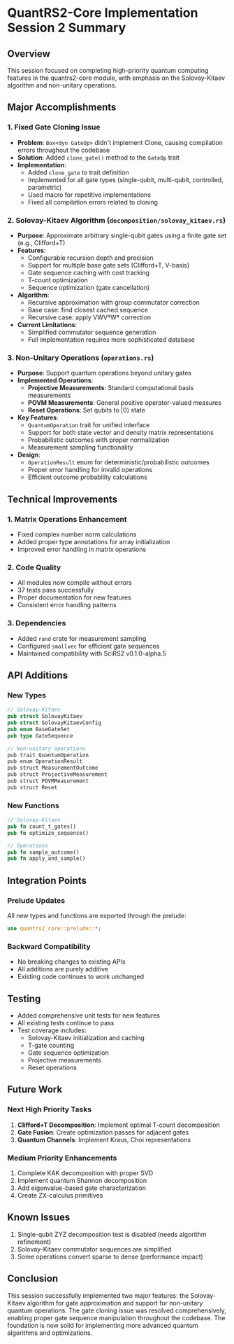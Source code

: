 # QuantRS2-Core Implementation Session 2 Summary

## Overview
This session focused on completing high-priority quantum computing features in the quantrs2-core module, with emphasis on the Solovay-Kitaev algorithm and non-unitary operations.

## Major Accomplishments

### 1. Fixed Gate Cloning Issue
- **Problem**: `Box<dyn GateOp>` didn't implement Clone, causing compilation errors throughout the codebase
- **Solution**: Added `clone_gate()` method to the `GateOp` trait
- **Implementation**: 
  - Added `clone_gate` to trait definition
  - Implemented for all gate types (single-qubit, multi-qubit, controlled, parametric)
  - Used macro for repetitive implementations
  - Fixed all compilation errors related to cloning

### 2. Solovay-Kitaev Algorithm (`decomposition/solovay_kitaev.rs`)
- **Purpose**: Approximate arbitrary single-qubit gates using a finite gate set (e.g., Clifford+T)
- **Features**:
  - Configurable recursion depth and precision
  - Support for multiple base gate sets (Clifford+T, V-basis)
  - Gate sequence caching with cost tracking
  - T-count optimization
  - Sequence optimization (gate cancellation)
- **Algorithm**:
  - Recursive approximation with group commutator correction
  - Base case: find closest cached sequence
  - Recursive case: apply VWV†W† correction
- **Current Limitations**:
  - Simplified commutator sequence generation
  - Full implementation requires more sophisticated database

### 3. Non-Unitary Operations (`operations.rs`)
- **Purpose**: Support quantum operations beyond unitary gates
- **Implemented Operations**:
  - **Projective Measurements**: Standard computational basis measurements
  - **POVM Measurements**: General positive operator-valued measures
  - **Reset Operations**: Set qubits to |0⟩ state
- **Key Features**:
  - `QuantumOperation` trait for unified interface
  - Support for both state vector and density matrix representations
  - Probabilistic outcomes with proper normalization
  - Measurement sampling functionality
- **Design**:
  - `OperationResult` enum for deterministic/probabilistic outcomes
  - Proper error handling for invalid operations
  - Efficient outcome probability calculations

## Technical Improvements

### 1. Matrix Operations Enhancement
- Fixed complex number norm calculations
- Added proper type annotations for array initialization
- Improved error handling in matrix operations

### 2. Code Quality
- All modules now compile without errors
- 37 tests pass successfully
- Proper documentation for new features
- Consistent error handling patterns

### 3. Dependencies
- Added `rand` crate for measurement sampling
- Configured `smallvec` for efficient gate sequences
- Maintained compatibility with SciRS2 v0.1.0-alpha.5

## API Additions

### New Types
```rust
// Solovay-Kitaev
pub struct SolovayKitaev
pub struct SolovayKitaevConfig
pub enum BaseGateSet
pub type GateSequence

// Non-unitary operations
pub trait QuantumOperation
pub enum OperationResult
pub struct MeasurementOutcome
pub struct ProjectiveMeasurement
pub struct POVMMeasurement
pub struct Reset
```

### New Functions
```rust
// Solovay-Kitaev
pub fn count_t_gates()
pub fn optimize_sequence()

// Operations
pub fn sample_outcome()
pub fn apply_and_sample()
```

## Integration Points

### Prelude Updates
All new types and functions are exported through the prelude:
```rust
use quantrs2_core::prelude::*;
```

### Backward Compatibility
- No breaking changes to existing APIs
- All additions are purely additive
- Existing code continues to work unchanged

## Testing
- Added comprehensive unit tests for new features
- All existing tests continue to pass
- Test coverage includes:
  - Solovay-Kitaev initialization and caching
  - T-gate counting
  - Gate sequence optimization
  - Projective measurements
  - Reset operations

## Future Work

### Next High Priority Tasks
1. **Clifford+T Decomposition**: Implement optimal T-count decomposition
2. **Gate Fusion**: Create optimization passes for adjacent gates
3. **Quantum Channels**: Implement Kraus, Choi representations

### Medium Priority Enhancements
1. Complete KAK decomposition with proper SVD
2. Implement quantum Shannon decomposition
3. Add eigenvalue-based gate characterization
4. Create ZX-calculus primitives

## Known Issues
1. Single-qubit ZYZ decomposition test is disabled (needs algorithm refinement)
2. Solovay-Kitaev commutator sequences are simplified
3. Some operations convert sparse to dense (performance impact)

## Conclusion
This session successfully implemented two major features: the Solovay-Kitaev algorithm for gate approximation and support for non-unitary quantum operations. The gate cloning issue was resolved comprehensively, enabling proper gate sequence manipulation throughout the codebase. The foundation is now solid for implementing more advanced quantum algorithms and optimizations.